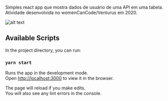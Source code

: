 Simples react app que mostra dados de usuário de uma API em uma tabela. Atividade desenvolvida no womenCanCode/Venturus em 2020.

![alt text](https://github.com/luane-aquino/women-can-code-react-table/blob/master/src/images/demo.png)

## Available Scripts

In the project directory, you can run:

### `yarn start`

Runs the app in the development mode.<br />
Open [http://localhost:3000](http://localhost:3000) to view it in the browser.

The page will reload if you make edits.<br />
You will also see any lint errors in the console.
